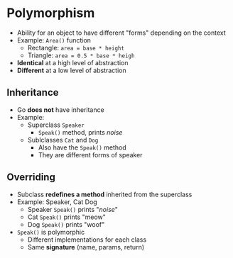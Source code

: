 # Polymorphism

- Ability for an object to have different "forms" depending on the context
- Example: `Area()` function
    - Rectangle: `area = base * height`
    - Triangle: `area = 0.5 * base * heigh`
- **Identical** at a high level of abstraction
- **Different** at a low level of abstraction

## Inheritance
- Go **does not** have inheritance
- Example: 
    - Superclass `Speaker` 
        - `Speak()` method, prints *noise*
    - Sublclasses `Cat` and `Dog`
        - Also have the `Speak()` method
        - They are different forms of speaker

## Overriding
- Subclass **redefines a method** inherited from the superclass
- Example: Speaker, Cat Dog
    - Speaker `Speak()` prints "*noise*"
    - Cat `Speak()` prints "meow"
    - Dog `Speak()` prints "woof"
- `Speak()` is polymorphic
    - Different implementations for each class
    - Same **signature** (name, params, return)